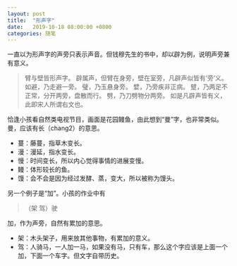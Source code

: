 ```yaml
---
layout: post
title:  "形声字"
date:   2019-10-18 08:00:00 +0800
categories: 随笔
---
```


一直以为形声字的声旁只表示声音。但钱穆先生的书中，却以辟为例，说明声旁兼有意义。

> 臂与壁皆形声字。
辟属声，但臂在身旁，壁在室旁，凡辟声似皆有‘旁’义。
如避，乃走避一旁。
璧，乃玉悬身旁。
嬖，乃旁疾非正病。
躄，乃两足不正常，分开两旁，盘散而行。
劈，乃刀劈物分两旁。
如是凡辟声皆有义，此即宋人所谓右文也。

恰逢小孩看自然类电视节目，画面是花园鳗鱼，由此想到“曼”字，也非常类似。曼，应该有长（chang2）的意思。

* 蔓：藤蔓，指草木变长。
* 漫：漫延，指水变长。
* 慢：时间变长，所以内心觉得事情的进展变慢。
* 鳗：体形较长的鱼。
* 馒：会不会是因为经过发酵、蒸，变大，所以被称为馒头。

另一个例子是“加”。小孩的作业中有

> （架 驾）驶

加，作为声旁，自然有累加的意思。

* 架：木头架子，用来放其他事物，有累加的意义。
* 驾：人骑马，一人加一马，如果没有马，只有车，那么这个字应该是上面一个加，下面一个车字。但文字自带历史。